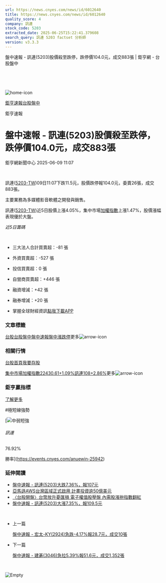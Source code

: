 ```yaml
---
url: https://news.cnyes.com/news/id/6012640
title: https://news.cnyes.com/news/id/6012640
quality_score: 4
company: 訊連
stock_code: 5203
extracted_date: 2025-06-25T15:22:41.379608
search_query: 訊連 5203 factset 分析師
version: v3.3.3
---
```


盤中速報 - 訊連(5203)股價殺至跌停，跌停價104.0元，成交883張 | 鉅亨網 - 台股盤中

‌

‌

![home-icon](/assets/icons/breadCrumb/symbol-icon-home.svg)

[鉅亨速報](/news/cat/anue_live)[台股盤中](/news/cat/tw_live)

鉅亨速報

# 盤中速報 - 訊連(5203)股價殺至跌停，跌停價104.0元，成交883張

鉅亨網新聞中心 2025-06-09 11:07

‌

訊連([5203-TW](https://www.cnyes.com/twstock/5203))09日11:07下跌11.5元，股價跌停報104.0元，委賣26張，成交883張。

主要業務為多媒體影音軟體之開發與銷售。

訊連([5203-TW](https://www.cnyes.com/twstock/5203))近5日股價上漲4.05%，集中市場[加權指數](https://invest.cnyes.com/index/TWS/TSE01)上漲1.47%，股價漲幅表現優於大盤。

*近5日籌碼*

‌

* 三大法人合計買賣超：-81 張
* 外資買賣超：-527 張
* 投信買賣超：0 張
* 自營商買賣超：+446 張
* 融資增減：+42 張
* 融券增減：+20 張

* 掌握全球財經資訊[點我下載APP](http://www.cnyes.com/app/?utm_source=mweb&utm_medium=HamMenuBanner&utm_campaign=fixed&utm_content=entr)

### 文章標籤

[台股](https://news.cnyes.com/tag/台股 "台股")[台股盤中](https://news.cnyes.com/tag/台股盤中 "台股盤中")[盤中速報](https://news.cnyes.com/tag/盤中速報 "盤中速報")[盤中漲跌停](https://news.cnyes.com/tag/盤中漲跌停 "盤中漲跌停")更多![arrow-icon](/assets/icons/arrows/arrow-down.svg)

### 相關行情

[台股首頁](https://www.cnyes.com/twstock)[我要存股](https://supr.link/8OHaU)

[集中市場加權指數22430.61+1.09%](https://invest.cnyes.com/index/TWS/TSE01)[訊連108+2.86%](https://www.cnyes.com/twstock/5203)更多![arrow-icon](/assets/icons/arrows/arrow-down.svg)

### 鉅亨贏指標

[了解更多](https://events.cnyes.com/anuewin-25942)

#極短線強勢

[![中弱短強](/assets/icons/win-indicator/short-to-long.svg)

###### 訊連

76.92%

勝率](https://events.cnyes.com/anuewin-25942)

### 延伸閱讀

* [盤中速報 - 訊連(5203)大跌7.36%，報107元](/news/id/6012572)
* [亞馬遜AWS台灣區域正式啟用 計畫投資逾50億美元](/news/id/6009866)
* [〈台股開盤〉台幣放升憂匯損 電子權值股壓盤 內需股漲拚指數翻紅](/news/id/5994744)
* [盤中速報 - 訊連(5203)大漲7.35%，報109.5元](/news/id/5964251)

‌

* 上一篇

  [盤中速報 - 宏太-KY(2924)急跌-4.17%報28.7元，成交10張](/news/id/6012825)
* 下一篇

  [盤中速報 - ﻿建碁(3046)急拉5.39%報51.6元，成交1,352張](/news/id/6012220)

‌

![Empty](/assets/icons/skeleton/empty-image.svg)

‌